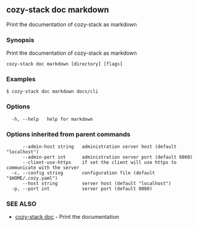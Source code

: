## cozy-stack doc markdown

Print the documentation of cozy-stack as markdown

### Synopsis


Print the documentation of cozy-stack as markdown

```
cozy-stack doc markdown [directory] [flags]
```

### Examples

```
$ cozy-stack doc markdown docs/cli
```

### Options

```
  -h, --help   help for markdown
```

### Options inherited from parent commands

```
      --admin-host string   administration server host (default "localhost")
      --admin-port int      administration server port (default 6060)
      --client-use-https    if set the client will use https to communicate with the server
  -c, --config string       configuration file (default "$HOME/.cozy.yaml")
      --host string         server host (default "localhost")
  -p, --port int            server port (default 8080)
```

### SEE ALSO
* [cozy-stack doc](cozy-stack_doc.md)	 - Print the documentation

